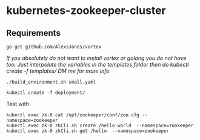 # kubernetes-zookeeper-cluster

## Requirements

`go get github.com/AlexsJones/vortex`

_If you absolutely do not want to install vortex or golang you do not have too. Just interpolate the variables in the templates folder then do kubectl create -f templates/ DM me for more info_


`./build_environment.sh small.yaml`

`kubectl create -f deployment/`

Test with
```
kubectl exec zk-0 cat /opt/zookeeper/conf/zoo.cfg --namespace=zookeeper
kubectl exec zk-0 zkCli.sh create /hello world  --namespace=zookeeper
kubectl exec zk-0 zkCli.sh get /hello  --namespace=zookeeper
```
